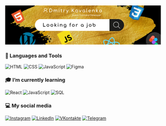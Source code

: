 ![Header](https://github.com/kovaldi68/kovaldi68/blob/main/assets/header.jpeg)

### 🔧 Languages and Tools

![HTML](https://img.shields.io/badge/-HTML5-00759d?style=for-the-badge&logo=HTML5)
![CSS](https://img.shields.io/badge/CSS3-00759d?style=for-the-badge&logo=CSS3)
![JavaScript](https://img.shields.io/badge/-JavaScript-00759d?style=for-the-badge&logo=JavaScript)
![Figma](https://img.shields.io/badge/-Figma-00759d?style=for-the-badge&logo=figma)

### 🎓 I’m currently learning

![React](https://img.shields.io/badge/-React-00759d?style=for-the-badge&logo=react)
![JavaScript](https://img.shields.io/badge/-JavaScript-00759d?style=for-the-badge&logo=JavaScript)
![SQL](https://img.shields.io/badge/-Sql-00759d?style=for-the-badge&logo=mysql&logoColor=000)

### 💻 My social media

[![Instagram](https://img.shields.io/badge/-Instagram-00759d?style=for-the-badge&logo=instagram)](https://www.instagram.com/_kovaldi_)
[![LinkedIn](https://img.shields.io/badge/-LinkedIn-00759d?style=for-the-badge&logo=linkedin)](https://www.linkedin.com/in/dmitry-kovalenko-1ab9711ba)
[![VKontakte](https://img.shields.io/badge/-VKontakte-00759d?style=for-the-badge&logo=vk&logoColor=fff)](https://vk.com/kda51)
[![Telegram](https://img.shields.io/badge/-Telegram-00759d?style=for-the-badge&logo=telegram)](https://t.me/kovaldi)